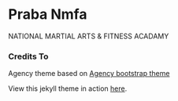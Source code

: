 Praba Nmfa
====================

NATIONAL MARTIAL ARTS & FITNESS ACADAMY

### Credits To

Agency theme based on [Agency bootstrap theme ](https://startbootstrap.com/template-overviews/agency/)

View this jekyll theme in action [here](https://y7kim.github.io/agency-jekyll-theme).
